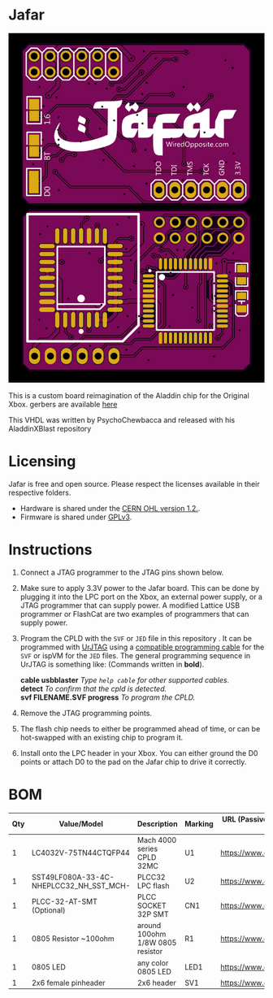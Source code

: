 
# Jafar
![Jafar PCB](https://github.com/wiredopposite/Jafar/blob/main/images/Jafar.jpg?raw=true)

This is a custom board reimagination of the Aladdin chip for the Original Xbox. gerbers are available [here](Gerber_PCB_jafar_2022-12-09.zip)

This VHDL was written by PsychoChewbacca and released with his AladdinXBlast repository

# Licensing

Jafar is free and open source. Please respect the licenses available in their respective folders.

-   Hardware is shared under the  [CERN OHL version 1.2.](https://ohwr.org/cernohl).
-   Firmware is shared under  [GPLv3](https://www.gnu.org/licenses/quick-guide-gplv3.en.html).

# Instructions

1.  Connect a JTAG programmer to the JTAG pins shown below.
    
2.  Make sure to apply 3.3V power to the Jafar board. This can be done by plugging it into the LPC port on the Xbox, an external power supply, or a JTAG programmer that can supply power.  A modified Lattice USB programmer or FlashCat are two examples of programmers that can supply power.
    
3.  Program the CPLD with the  `SVF` or `JED`  file in this repository . It can be programmed with  [UrJTAG](http://urjtag.org/)  using a  [compatible programming cable](http://urjtag.org/book/_system_requirements.html#_supported_jtag_adapters_cables) for the `SVF` or ispVM for the `JED` files. The general programming sequence in UrJTAG is something like: (Commands written in  **bold**).
    
    **cable usbblaster**  _Type  `help cable`  for other supported cables._  
    **detect**  _To confirm that the cpld is detected._  
    **svf FILENAME.SVF progress**  _To program the CPLD._
        
4.  Remove the JTAG programming points.
    
5.  The flash chip needs to either be programmed ahead of time, or can be hot-swapped with an existing chip to program it.
        
6.  Install onto the LPC header in your Xbox. You can either ground the D0 points or attach D0 to the pad on the Jafar chip to drive it correctly.
    
# BOM
| Qty | Value/Model | Description | Marking | URL (Passive components provided as sample only) |
| --- | --- | --- | --- | --- |
| 1 | LC4032V-75TN44CTQFP44 | Mach 4000 series CPLD 32MC | U1 | https://www.digikey.com/short/47m5hh |
| 1 | SST49LF080A-33-4C-NHEPLCC32_NH_SST_MCH- | PLCC32 LPC flash | U2 | https://www.digikey.com/short/47m54w |
| 1 | PLCC-32-AT-SMT (Optional) | PLCC SOCKET 32P SMT | CN1 | https://www.digikey.com/short/vrhtcrp7 |
| 1 | 0805 Resistor ~100ohm | around 100ohm 1/8W 0805 resistor | R1| https://www.digikey.com/short/47m59f |
| 1 | 0805 LED| any color 0805 LED| LED1 |https://www.digikey.com/short/47m5b2 |
| 1 | 2x6 female pinheader| 2x6 header| SV1 | https://www.digikey.com/short/47m550 |
